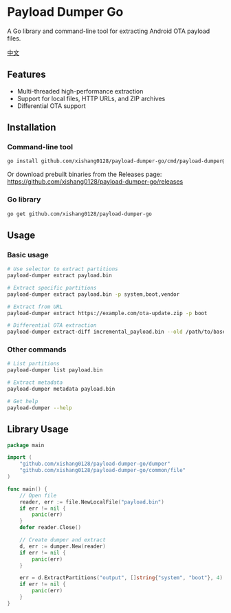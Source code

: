 # Payload Dumper Go

A Go library and command-line tool for extracting Android OTA payload files.

[中文](README.zh-CN.md)

## Features

- Multi-threaded high-performance extraction
- Support for local files, HTTP URLs, and ZIP archives
- Differential OTA support

## Installation

### Command-line tool
```bash
go install github.com/xishang0128/payload-dumper-go/cmd/payload-dumper@latest
```

Or download prebuilt binaries from the Releases page: https://github.com/xishang0128/payload-dumper-go/releases

### Go library
```bash
go get github.com/xishang0128/payload-dumper-go
```

## Usage

### Basic usage
```bash
# Use selector to extract partitions
payload-dumper extract payload.bin

# Extract specific partitions
payload-dumper extract payload.bin -p system,boot,vendor

# Extract from URL
payload-dumper extract https://example.com/ota-update.zip -p boot

# Differential OTA extraction
payload-dumper extract-diff incremental_payload.bin --old /path/to/base/images
```

### Other commands
```bash
# List partitions
payload-dumper list payload.bin

# Extract metadata
payload-dumper metadata payload.bin

# Get help
payload-dumper --help
```

## Library Usage

```go
package main

import (
    "github.com/xishang0128/payload-dumper-go/dumper"
    "github.com/xishang0128/payload-dumper-go/common/file"
)

func main() {
    // Open file
    reader, err := file.NewLocalFile("payload.bin")
    if err != nil {
        panic(err)
    }
    defer reader.Close()

    // Create dumper and extract
    d, err := dumper.New(reader)
    if err != nil {
        panic(err)
    }

    err = d.ExtractPartitions("output", []string{"system", "boot"}, 4)
    if err != nil {
        panic(err)
    }
}
```

